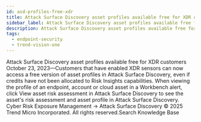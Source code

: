 ```yaml
---
id: asd-profiles-free-xdr
title: Attack Surface Discovery asset profiles available free for XDR customers
sidebar_label: Attack Surface Discovery asset profiles available free for XDR customers
description: Attack Surface Discovery asset profiles available free for XDR customers
tags:
  - endpoint-security
  - trend-vision-one
---
```


 Attack Surface Discovery asset profiles available free for XDR customers October 23, 2023—Customers that have enabled XDR sensors can now access a free version of asset profiles in Attack Surface Discovery, even if credits have not been allocated to Risk Insights capabilities. When viewing the profile of an endpoint, account or cloud asset in a Workbench alert, click View asset risk assessment in Attack Surface Discovery to see the asset's risk assessment and asset profile in Attack Surface Discovery. Cyber Risk Exposure Management → Attack Surface Discovery © 2025 Trend Micro Incorporated. All rights reserved.Search Knowledge Base